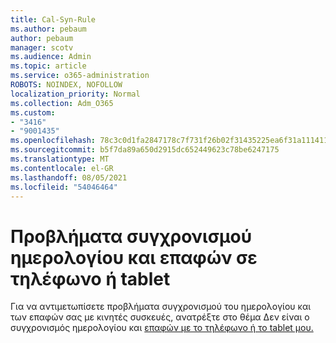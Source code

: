 ```yaml
---
title: Cal-Syn-Rule
ms.author: pebaum
author: pebaum
manager: scotv
ms.audience: Admin
ms.topic: article
ms.service: o365-administration
ROBOTS: NOINDEX, NOFOLLOW
localization_priority: Normal
ms.collection: Adm_O365
ms.custom:
- "3416"
- "9001435"
ms.openlocfilehash: 78c3c0d1fa2847178c7f731f26b02f31435225ea6f31a11141197294a283fd0b
ms.sourcegitcommit: b5f7da89a650d2915dc652449623c78be6247175
ms.translationtype: MT
ms.contentlocale: el-GR
ms.lasthandoff: 08/05/2021
ms.locfileid: "54046464"
---
```

# <a name="problems-syncing-calendar-and-contacts-on-phone-or-tablet"></a>Προβλήματα συγχρονισμού ημερολογίου και επαφών σε τηλέφωνο ή tablet

Για να αντιμετωπίσετε προβλήματα συγχρονισμού του ημερολογίου και των επαφών σας με κινητές συσκευές, ανατρέξτε στο θέμα Δεν είναι ο συγχρονισμός ημερολογίου και [επαφών με το τηλέφωνο ή το tablet μου.](https://support.office.com/article/can-t-sync-calendar-and-contacts-with-my-phone-or-tablet-8479d764-b9f5-4fff-ba88-edd7c265df9f)